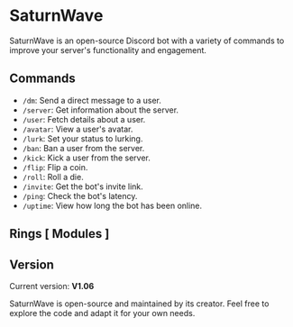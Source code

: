 # SaturnWave

SaturnWave is an open-source Discord bot with a variety of commands to improve your server's functionality and engagement.

## Commands

- `/dm`: Send a direct message to a user.
- `/server`: Get information about the server.
- `/user`: Fetch details about a user.
- `/avatar`: View a user's avatar.
- `/lurk`: Set your status to lurking.
- `/ban`: Ban a user from the server.
- `/kick`: Kick a user from the server.
- `/flip`: Flip a coin.
- `/roll`: Roll a die.
- `/invite`: Get the bot's invite link.
- `/ping`: Check the bot's latency.
- `/uptime`: View how long the bot has been online.

## Rings [ Modules ]

## Version

Current version: **V1.06**

SaturnWave is open-source and maintained by its creator. Feel free to explore the code and adapt it for your own needs.
